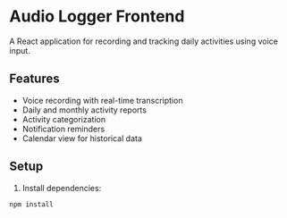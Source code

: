 # Audio Logger Frontend

A React application for recording and tracking daily activities using voice input.

## Features

- Voice recording with real-time transcription
- Daily and monthly activity reports
- Activity categorization
- Notification reminders
- Calendar view for historical data

## Setup

1. Install dependencies:
```bash
npm install
```
